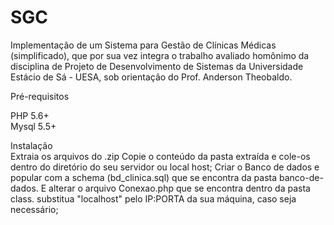 # SGC

Implementação de um Sistema para Gestão de Clínicas Médicas (simplificado), que por sua vez integra o trabalho avaliado homônimo da disciplina de Projeto de Desenvolvimento de Sistemas da Universidade Estácio de Sá - UESA, sob orientação do Prof. Anderson Theobaldo.

Pré-requisitos<br>

PHP 5.6+<br>
Mysql 5.5+<br>

Instalação<br>
Extraia os arquivos do .zip Copie o conteúdo da pasta extraída e cole-os dentro do diretório do seu servidor ou local host; Criar o Banco de dados e popular com a schema (bd_clinica.sql) que se encontra da pasta banco-de-dados. E alterar o arquivo Conexao.php que se encontra dentro da pasta class. substitua "localhost" pelo IP:PORTA da sua máquina, caso seja necessário;
